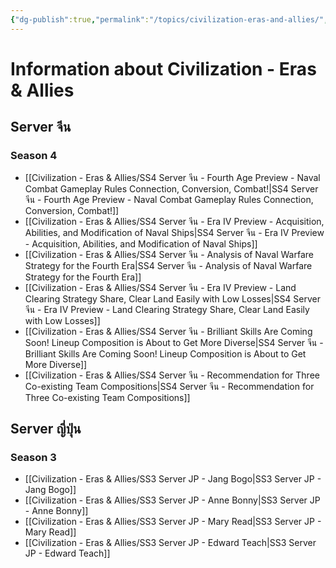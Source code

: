 ```yaml
---
{"dg-publish":true,"permalink":"/topics/civilization-eras-and-allies/","tags":["topic"]}
---
```


# Information about Civilization - Eras & Allies

## Server จีน

### Season 4
- [[Civilization - Eras & Allies/SS4 Server จีน - Fourth Age Preview - Naval Combat Gameplay Rules Connection, Conversion, Combat!\|SS4 Server จีน - Fourth Age Preview - Naval Combat Gameplay Rules Connection, Conversion, Combat!]]
- [[Civilization - Eras & Allies/SS4 Server จีน - Era IV Preview - Acquisition, Abilities, and Modification of Naval Ships\|SS4 Server จีน - Era IV Preview - Acquisition, Abilities, and Modification of Naval Ships]]
- [[Civilization - Eras & Allies/SS4 Server จีน - Analysis of Naval Warfare Strategy for the Fourth Era\|SS4 Server จีน - Analysis of Naval Warfare Strategy for the Fourth Era]]
- [[Civilization - Eras & Allies/SS4 Server จีน - Era IV Preview - Land Clearing Strategy Share, Clear Land Easily with Low Losses\|SS4 Server จีน - Era IV Preview - Land Clearing Strategy Share, Clear Land Easily with Low Losses]]
- [[Civilization - Eras & Allies/SS4 Server จีน - Brilliant Skills Are Coming Soon! Lineup Composition is About to Get More Diverse\|SS4 Server จีน - Brilliant Skills Are Coming Soon! Lineup Composition is About to Get More Diverse]]
- [[Civilization - Eras & Allies/SS4 Server จีน - Recommendation for Three Co-existing Team Compositions\|SS4 Server จีน - Recommendation for Three Co-existing Team Compositions]]

## Server ญี่ปุ่น

### Season 3
- [[Civilization - Eras & Allies/SS3 Server JP - Jang Bogo\|SS3 Server JP - Jang Bogo]]
- [[Civilization - Eras & Allies/SS3 Server JP - Anne Bonny\|SS3 Server JP - Anne Bonny]]
- [[Civilization - Eras & Allies/SS3 Server JP - Mary Read\|SS3 Server JP - Mary Read]]
- [[Civilization - Eras & Allies/SS3 Server JP - Edward Teach\|SS3 Server JP - Edward Teach]]